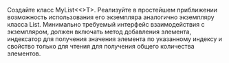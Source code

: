 Создайте класс MyList<<>T>. Реализуйте в простейшем приближении возможность использования его экземпляра аналогично экземпляру класса List<T>. Минимально требуемый интерфейс взаимодействия с экземпляром, должен включать метод добавления элемента, индексатор для получения значения элемента по указанному индексу и свойство только для чтения для получения общего количества элементов.  
